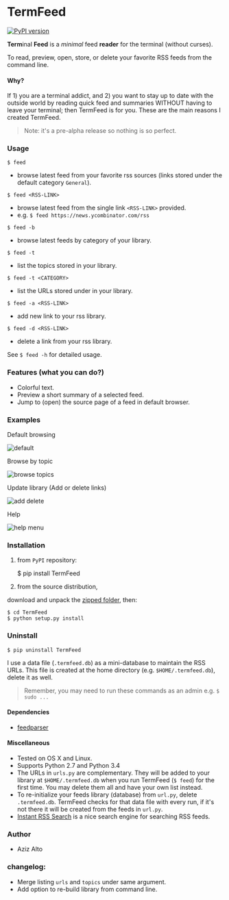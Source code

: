 TermFeed
====

[![PyPI version](https://badge.fury.io/py/termfeed.svg)](http://badge.fury.io/py/termfeed)

**Term**inal **Feed** is a *minimal* feed **reader** for the terminal (without curses).

To read, preview, open, store, or delete your favorite RSS feeds from the command line.

#### Why?

If 1) you are a terminal addict, and 2) you want to stay up to date with the outside world by reading quick feed and summaries WITHOUT having to leave your terminal; then TermFeed is for you. These are the main reasons I created TermFeed.

> Note: it's a pre-alpha release so nothing is so perfect.

### Usage

`$ feed`

- browse latest feed from your favorite rss sources (links stored under the default category `General`).

`$ feed <RSS-LINK>`

- browse latest feed from the single link `<RSS-LINK>` provided.
- e.g. `$ feed https://news.ycombinator.com/rss`

`$ feed -b`

- browse latest feeds by category of your library.

`$ feed -t`

- list the topics stored in your library.

`$ feed -t <CATEGORY>`

- list the URLs stored under <category> in your library.

`$ feed -a <RSS-LINK>`

- add new link to your rss library.

`$ feed -d <RSS-LINK>`

- delete a link from your rss library.



See `$ feed -h` for detailed usage.

### Features (what you can do?)

- Colorful text.
- Preview a short summary of a selected feed.
- Jump to (open) the source page of a feed in default browser.


### Examples

<!-- see: TermFeed gifs repo: http://imgur.com/a/EBHho
-->

Default browsing

![default](http://i.imgur.com/CXFFIaF.gif?1)

Browse by topic

![browse topics](http://i.imgur.com/J09EFVv.gif?1)

Update library (Add or delete links)

![add delete](http://i.imgur.com/wcHdK4l.gif?1)

Help

![help menu](http://i.imgur.com/Cnbbq2U.gif?1)


### Installation

1) from `PyPI` repository:

	$ pip install TermFeed


2) from the source distribution,

download and unpack the [zipped folder](https://github.com/iamaziz/TermFeed/archive/master.zip), then:

	$ cd TermFeed
	$ python setup.py install

### Uninstall


	$ pip uninstall TermFeed

I use a data file (`.termfeed.db`) as a mini-database to maintain the RSS URLs.
This file is created at the home directory (e.g. `$HOME/.termfeed.db`), delete it as well.


> Remember, you may need to run these commands as an admin e.g.
> 	`$ sudo ...`


#### Dependencies

- [feedparser](https://pypi.python.org/pypi/feedparser)


#### Miscellaneous

- Tested on OS X and Linux.
- Supports Python 2.7 and Python 3.4
- The URLs in `urls.py` are complementary. They will be added to your library at `$HOME/.termfeed.db` when you run TermFeed (`$ feed`) for the first time. You may delete them all and have your own list instead.
- To re-initialize your feeds library (database) from `url.py`, delete `.termfeed.db`. TermFeed checks for that data file with every run, if it's not there it will be created from the feeds in `url.py`.
- [Instant RSS Search](http://ctrlq.org/rss) is a nice search engine for searching RSS feeds.


### Author

- Aziz Alto

### changelog:

- Merge listing `urls` and `topics` under same argument.
- Add option to re-build library from command line.
